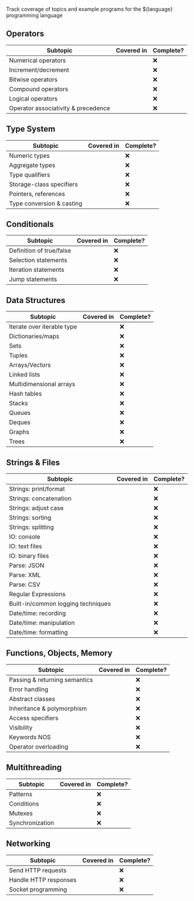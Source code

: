 []()Track coverage of topics and example programs for the ${language} programming language

## Operators
| Subtopic                            | Covered in         | Complete? |
| ----------------------------------- | ------------------ | --------- |
| Numerical operators                 |                    | ❌        |
| Increment/decrement                 |                    | ❌        |
| Bitwise operators                   |                    | ❌        |
| Compound operators                  |                    | ❌        |
| Logical operators                   |                    | ❌        |
| Operator associativity & precedence |                    | ❌        |

## Type System
| Subtopic                  | Covered in         | Complete? |
| ------------------------- | ------------------ | --------- |
| Numeric types             |                    | ❌        |
| Aggregate types           |                    | ❌        |
| Type qualifiers           |                    | ❌        |
| Storage-class specifiers  |                    | ❌        |
| Pointers, references      |                    | ❌        |
| Type conversion & casting |                    | ❌        |

## Conditionals
| Subtopic                 | Covered in | Complete? |
| ------------------------ | ---------- | --------- |
| Definition of true/false |            | ❌        |
| Selection statements     |            | ❌        |
| Iteration statements     |            | ❌        |
| Jump statements          |            | ❌        |

## Data Structures
| Subtopic                   | Covered in                    | Complete?  |
| -------------------------- | ----------------------------- | ---------- |
| Iterate over iterable type |                               | ❌         |
| Dictionaries/maps          |                               | ❌         |
| Sets                       |                               | ❌         |
| Tuples                     |                               | ❌         |
| Arrays/Vectors             |                               | ❌         |
| Linked lists               |                               | ❌         |
| Multidimensional arrays    |                               | ❌         |
| Hash tables                |                               | ❌         |
| Stacks                     |                               | ❌         |
| Queues                     |                               | ❌         |
| Deques                     |                               | ❌         |
| Graphs                     |                               | ❌         |
| Trees                      |                               | ❌         |

## Strings & Files
| Subtopic                           | Covered in                | Complete? |
| ---------------------------------- | ------------------------- | --------- |
| Strings: print/format              |                           | ❌        |
| Strings: concatenation             |                           | ❌        |
| Strings: adjust case               |                           | ❌        |
| Strings: sorting                   |                           | ❌        |
| Strings: splitting                 |                           | ❌        |
| IO: console                        |                           | ❌        |
| IO: text files                     |                           | ❌        |
| IO: binary files                   |                           | ❌        |
| Parse: JSON                        |                           | ❌        |
| Parse: XML                         |                           | ❌        |
| Parse: CSV                         |                           | ❌        |
| Regular Expressions                |                           | ❌        |
| Built-in/common logging techniques |                           | ❌        |
| Date/time: recording               |                           | ❌        |
| Date/time: manipulation            |                           | ❌        |
| Date/time: formatting              |                           | ❌        |

## Functions, Objects, Memory
| Subtopic                      | Covered in | Complete? |
| ----------------------------- | ---------- | --------- |
| Passing & returning semantics |            | ❌        |
| Error handling                |            | ❌        |
| Abstract classes              |            | ❌        |
| Inheritance & polymorphism    |            | ❌        |
| Access specifiers             |            | ❌        |
| Visibility                    |            | ❌        |
| Keywords NOS                  |            | ❌        |
| Operator overloading          |            | ❌        |

## Multithreading
| Subtopic        | Covered in | Complete? |
| --------------- | ---------- | --------- |
| Patterns        |            | ❌        |
| Conditions      |            | ❌        |
| Mutexes         |            | ❌        |
| Synchronization |            | ❌        |

## Networking
| Subtopic              | Covered in | Complete? |
| --------------------- | ---------- | --------- |
| Send HTTP requests    |            | ❌        |
| Handle HTTP responses |            | ❌        |
| Socket programming    |            | ❌        |

